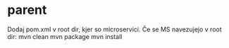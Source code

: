 # parent

Dodaj pom.xml v root dir, kjer so microservici.
Če se MS navezujejo v root dir:
  mvn clean
  mvn package
  mvn install
  
